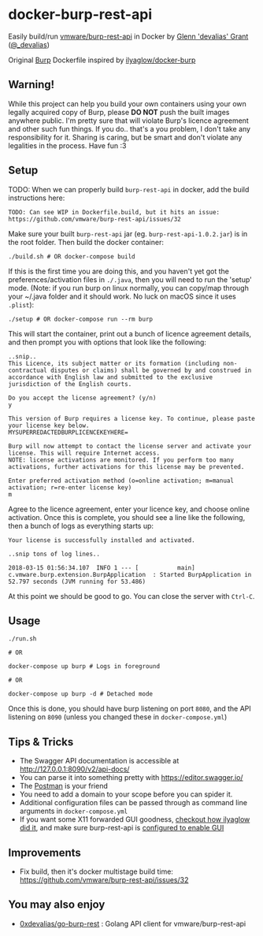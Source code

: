 # docker-burp-rest-api

Easily build/run [vmware/burp-rest-api](https://github.com/vmware/burp-rest-api) in Docker by [Glenn 'devalias' Grant](http://devalias.net/) ([@_devalias](https://twitter.com/_devalias))

Original [Burp](https://portswigger.net/burp) Dockerfile inspired by [ilyaglow/docker-burp](https://github.com/ilyaglow/docker-burp)

## Warning!

While this project can help you build your own containers using your own legally acquired copy of Burp, please **DO NOT** push the built images anywhere public. I'm pretty sure that will violate Burp's licence agreement and other such fun things. If you do.. that's a you problem, I don't take any responsibility for it. Sharing is caring, but be smart and don't violate any legalities in the process. Have fun :3

## Setup

TODO: When we can properly build `burp-rest-api` in docker, add the build instructions here:

```
TODO: Can see WIP in Dockerfile.build, but it hits an issue: https://github.com/vmware/burp-rest-api/issues/32
```

Make sure your built `burp-rest-api` jar (eg. `burp-rest-api-1.0.2.jar`) is in the root folder. Then build the docker container:

```
./build.sh # OR docker-compose build
```

If this is the first time you are doing this, and you haven't yet got the preferences/activation files in `./.java`, then you will need to run the 'setup' mode. (Note: if you run burp on linux normally, you can copy/map through your ~/.java folder and it should work. No luck on macOS since it uses `.plist`):

```
./setup # OR docker-compose run --rm burp
```

This will start the container, print out a bunch of licence agreement details, and then prompt you with options that look like the following:

```
..snip..
This Licence, its subject matter or its formation (including non-contractual disputes or claims) shall be governed by and construed in accordance with English law and submitted to the exclusive jurisdiction of the English courts.

Do you accept the license agreement? (y/n)
y

This version of Burp requires a license key. To continue, please paste your license key below.
MYSUPERREDACTEDBURPLICENCEKEYHERE=

Burp will now attempt to contact the license server and activate your license. This will require Internet access.
NOTE: license activations are monitored. If you perform too many activations, further activations for this license may be prevented.

Enter preferred activation method (o=online activation; m=manual activation; r=re-enter license key)
m
```

Agree to the licence agreement, enter your licence key, and choose online activation. Once this is complete, you should see a line like the following, then a bunch of logs as everything starts up:

```
Your license is successfully installed and activated.

..snip tons of log lines..

2018-03-15 01:56:34.107  INFO 1 --- [           main] c.vmware.burp.extension.BurpApplication  : Started BurpApplication in 52.797 seconds (JVM running for 53.486)
```

At this point we should be good to go. You can close the server with `Ctrl-C`.

## Usage

```
./run.sh

# OR

docker-compose up burp # Logs in foreground

# OR

docker-compose up burp -d # Detached mode
```

Once this is done, you should have burp listening on port `8080`, and the API listening on `8090` (unless you changed these in `docker-compose.yml`)

## Tips & Tricks

* The Swagger API documentation is accessible at http://127.0.0.1:8090/v2/api-docs/
* You can parse it into something pretty with https://editor.swagger.io/
* The [Postman](https://www.getpostman.com/) is your friend
* You need to add a domain to your scope before you can spider it.
* Additional configuration files can be passed through as command line arguments in `docker-compose.yml`
* If you want some X11 forwarded GUI goodness, [checkout how ilyaglow did it](https://github.com/ilyaglow/docker-burp/blob/master/docker-compose.yml), and make sure burp-rest-api is [configured to enable GUI](https://github.com/vmware/burp-rest-api#configuration)

## Improvements

* Fix build, then it's docker multistage build time: https://github.com/vmware/burp-rest-api/issues/32

## You may also enjoy

* [0xdevalias/go-burp-rest](https://github.com/0xdevalias/go-burp-rest) : Golang API client for vmware/burp-rest-api
